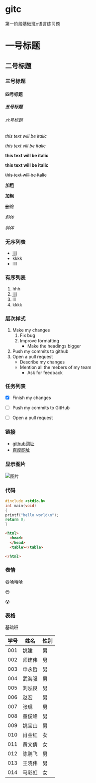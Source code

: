 # gitc
第一阶段基础班c语言练习题
# 一号标题
## 二号标题
### 三号标题
#### 四号标题
##### 五号标题
###### 六号标题
*this text will be italic*

_this text vill be italic_

**this text will be italic**

__this text will be italic__

~~this text will be italic~~

**加粗**

__加粗__

~~删除~~

*斜体*

_斜体_

### 无序列表
* jjjj
* kkkk
* llll

### 有序列表
1. hhh
1. jjjj
1. lll
1. kkkk

### 层次样式
1. Mske my changes
   1. Fix bug
   2. Improve formatting
      * Make the headings bigger
 2. Push my commits to github
 3. Open a pull request
    * Describe my changes
    * Mention all the mebers of my team
      * Ask for feedback
      
### 任务列表
* [x] Finish my changes
- [ ] Push my commits to GitHub
* [ ] Open a pull request

### 链接
* [github网址](http://github.com)
* [百度网址](http://www.baidu.com)
     
### 显示图片
![图片](http://pic6.huitu.com/res/20130116/84481_20130116142820494200_1.jpg)

### 代码

```c
#include <stdio.h>
int main(void)
{
printf("hello world\n");
return 0;
}
```
```html
<html>
  <head>
  </head>
  <table></table>

</html>
```

### 表情
 :smile:哈哈哈
 
 :heart_eyes:
  
 :cold_sweat:
 
### 表格
 
 基础班
 
 学号 | 姓名 | 性别
 ----|-----|----
 001 | 姚建 | 男
 002 | 师建伟 | 男 
 003 | 申永哲 | 男
 004 | 武海强 | 男
 005 | 刘泓良 | 男
 006 | 赵宏 | 男
 007 | 张琨 | 男
 008 | 董俊峰 | 男
 009 | 姚宝山 | 男
 010 | 肖金红 | 女
 011 | 黄文倩 | 女
 012 | 陈鹏飞 | 男
 013 | 王晓伟 | 男
 014 | 马彩虹 | 女
